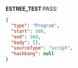 __ESTREE_TEST__:PASS:
```json
{
  "type": "Program",
  "start": 360,
  "end": 360,
  "body": [],
  "sourceType": "script",
  "hashbang": null
}
```

